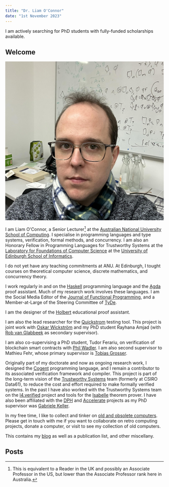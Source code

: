 ```yaml
---
title: "Dr. Liam O'Connor"
date: "1st November 2023"
---
```

<div class="infobox"> I am actively searching for PhD students with fully-funded scholarships available. </div>

<h2>Welcome</h2>

<img src="/images/me.jpeg" class='portrait' />

I am Liam O'Connor, a Senior Lecturer[^1] at the <a href="https://comp.anu.edu.au/">Australian National University School of Computing</a>. I specialise
in programming languages and type systems, verification, formal methods, and concurrency. I am also an Honorary Fellow in Programming Languages for Trustworthy Systems at the <a href="http://web.inf.ed.ac.uk/lfcs">Laboratory for Foundations of Computer Science</a> at the <a href="http://inf.ed.ac.uk">University of Edinburgh School of Informatics</a>.

I do not yet have any teaching commitments at ANU. At Edinburgh, I tought courses on theoretical computer science, discrete mathematics, and concurrency theory.

I work
regularly in and on the <a href="http://haskell.org">Haskell</a> programming language and the
<a href="http://wiki.portal.chalmers.se/agda/pmwiki.php">Agda</a> proof assistant. Much of my
research work involves these languages. I am the Social Media Editor of the <a href="https://twitter.com/cup_jfp">Journal of Functional Programming</a>, and a Member-at-Large of the Steering Committee of <a href="http://tydeworkshop.org/">TyDe</a>. <!-- I am also the Publicity Chair of the <a href="http://scottish-pl-institute.github.io/">Scottish Programming Languages Institute</a>.-->

I am the designer of the <a href="http://liamoc.net/holbert">Holbert</a> educational proof assistant.

I am also the lead researcher for the <a href="https://quickstrom.io">Quickstrom</a> testing tool. This project is joint work with <a href="https://wickstrom.tech/">Oskar Wickström</a> and my PhD student Rayhana Amjad (with <a href="http://theory.stanford.edu/~rvg/">Rob van Glabbeek</a> as secondary supervisor).

I am also co-supervising a PhD student, Tudor Ferariu, on verification of blockchain smart contracts with <a href="https://homepages.inf.ed.ac.uk/wadler/">Phil Wadler</a>. I am also second supervisor to Mathieu Fehr, whose primary supervisor is <a href="https://grosser.science/">Tobias Grosser</a>.

Originally part of my doctorate and now as ongoing research work, I designed the <a href="https://trustworthy.systems/projects/TS/cogent.pml">Cogent</a> programming language,
and I remain a
contributor to its
associated verification framework and compiler. This project is part of the long-term vision of the
<a href="https://trustworthy.systems">Trustworthy Systems</a> team (formerly at CSIRO Data61), to reduce the cost and effort required to make formally verified systems.
In the past I have also worked with the Trustworthy Systems team on the <a href="https://trustworthy.systems/projects/seL4-verification/">l4.verified</a> project and tools for the <a href="http://www.cl.cam.ac.uk/research/hvg/Isabelle/">Isabelle</a>
theorem prover.</a> I have also been affiliated with
the <a href="http://www.haskell.org/haskellwiki/GHC/Data_Parallel_Haskell">DPH</a> and
<a href="https://github.com/AccelerateHS/accelerate">Accelerate</a> projects as my PhD supervisor
was <a href="https://www.uu.nl/medewerkers/GKKeller">Gabriele Keller</a>.

In my free time, I like to collect and tinker on <a href="/computers.html">old and obsolete computers</a>. Please get in touch with me if you want to collaborate on retro computing projects, donate a computer, or visit to see my collection of old computers.

This contains my <a href="/posts/archive.html">blog</a> as well as a publication list, and other miscellany.

[^1]: This is equivalent to a Reader in the UK and possibly an Associate Professor in the US, but lower than the Associate Professor rank here in Australia.

<h2>Posts</h2>
